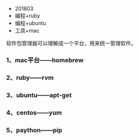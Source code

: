 * 201803
* 编程+ruby
* 编程+ubuntu
* 工具+mac

软件包管理器可以理解成一个平台，用来统一管理软件。

### 1、mac平台——homebrew

### 2、ruby——rvm

### 3、ubuntu——apt-get

### 4、centos——yum

### 5、paython——pip